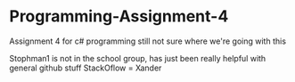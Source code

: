 # Programming-Assignment-4
Assignment 4 for c# programming
still not sure where we're going with this



Stophman1 is not in the school group, has just been really helpful with general github stuff
StackOflow = Xander
